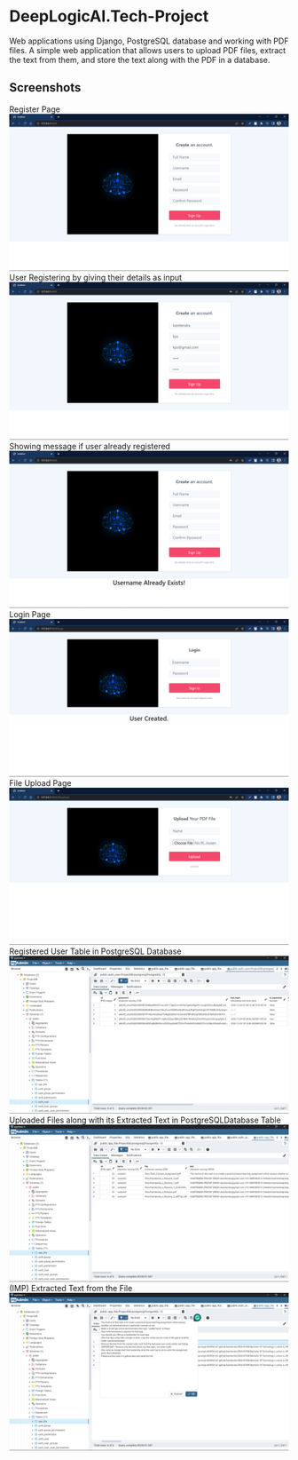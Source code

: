 
# DeepLogicAI.Tech-Project

Web applications using Django, PostgreSQL database and working with PDF files.
A simple web application that allows users to upload PDF files, extract the text from them, and store the text along with the PDF in a database.

## Screenshots
Register Page
![App Screenshot](https://github.com/kamtendra/DeepLogicAI.Tech-Project/blob/master/screenshots/Screenshot%20(92).png?raw=true)
User Registering by giving their details as input
![App Screenshot](https://github.com/kamtendra/DeepLogicAI.Tech-Project/blob/master/screenshots/Screenshot%20(93).png?raw=true)
Showing message if user already registered
![App Screenshot](https://github.com/kamtendra/DeepLogicAI.Tech-Project/blob/master/screenshots/Screenshot%20(94).png?raw=true)
Login Page
![App Screenshot](https://github.com/kamtendra/DeepLogicAI.Tech-Project/blob/master/screenshots/Screenshot%20(96).png?raw=true)
File Upload Page
![App Screenshot](https://github.com/kamtendra/DeepLogicAI.Tech-Project/blob/master/screenshots/Screenshot%20(97).png?raw=true)
Registered User Table in PostgreSQL Database
![App Screenshot](https://github.com/kamtendra/DeepLogicAI.Tech-Project/blob/master/screenshots/Screenshot%20(98).png?raw=true)
Uploaded Files along with its Extracted Text in PostgreSQLDatabase Table
![App Screeshot](https://github.com/kamtendra/DeepLogicAI.Tech-Project/blob/master/screenshots/Screenshot%20(99).png?raw=true)
(IMP) Extracted Text from the File
![App Screenshot](https://github.com/kamtendra/DeepLogicAI.Tech-Project/blob/master/screenshots/Screenshot%20(100).png?raw=true)

